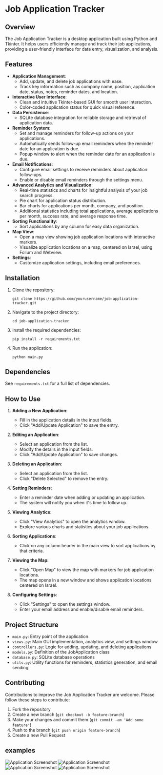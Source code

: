 # Job Application Tracker

## Overview

The Job Application Tracker is a desktop application built using Python and Tkinter. It helps users efficiently manage and track their job applications, providing a user-friendly interface for data entry, visualization, and analysis.

## Features

- **Application Management**: 
  - Add, update, and delete job applications with ease.
  - Track key information such as company name, position, application date, status, notes, reminder dates, and location.
- **Interactive User Interface**: 
  - Clean and intuitive Tkinter-based GUI for smooth user interaction.
  - Color-coded application status for quick visual reference.
- **Data Persistence**: 
  - SQLite database integration for reliable storage and retrieval of application data.
- **Reminder System**: 
  - Set and manage reminders for follow-up actions on your applications.
  - Automatically sends follow-up email reminders when the reminder date for an application is due.
  - Popup window to alert when the reminder date for an application is due.
- **Email Notifications**:
  - Configure email settings to receive reminders about application follow-ups.
  - Enable or disable email reminders through the settings menu.
- **Advanced Analytics and Visualization**: 
  - Real-time statistics and charts for insightful analysis of your job search progress.
  - Pie chart for application status distribution.
  - Bar charts for applications per month, company, and position.
  - Additional statistics including total applications, average applications per month, success rate, and average response time.
- **Sorting Functionality**: 
  - Sort applications by any column for easy data organization.
- **Map View**: 
  - Open a map view showing job application locations with interactive markers.
  - Visualize application locations on a map, centered on Israel, using Folium and Webview.
- **Settings**:
  - Customize application settings, including email preferences.

## Installation

1. Clone the repository:
   ```
   git clone https://github.com/yourusername/job-application-tracker.git
   ```

2. Navigate to the project directory:
   ```
   cd job-application-tracker
   ```

3. Install the required dependencies:
   ```
   pip install -r requirements.txt
   ```

4. Run the application:
   ```
   python main.py
   ```

## Dependencies

See `requirements.txt` for a full list of dependencies.

## How to Use

1. **Adding a New Application**: 
   - Fill in the application details in the input fields.
   - Click "Add/Update Application" to save the entry.

2. **Editing an Application**: 
   - Select an application from the list.
   - Modify the details in the input fields.
   - Click "Add/Update Application" to save changes.

3. **Deleting an Application**: 
   - Select an application from the list.
   - Click "Delete Selected" to remove the entry.

4. **Setting Reminders**: 
   - Enter a reminder date when adding or updating an application.
   - The system will notify you when it's time to follow up.

5. **Viewing Analytics**: 
   - Click "View Analytics" to open the analytics window.
   - Explore various charts and statistics about your job applications.

6. **Sorting Applications**: 
   - Click on any column header in the main view to sort applications by that criteria.

7. **Viewing the Map**: 
   - Click "Open Map" to view the map with markers for job application locations.
   - The map opens in a new window and shows application locations centered on Israel.

8. **Configuring Settings**:
   - Click "Settings" to open the settings window.
   - Enter your email address and enable/disable email reminders.

## Project Structure

- `main.py`: Entry point of the application
- `views.py`: Main GUI implementation, analytics view, and settings window
- `controllers.py`: Logic for adding, updating, and deleting applications
- `models.py`: Definition of the JobApplication class
- `database.py`: SQLite database operations
- `utils.py`: Utility functions for reminders, statistics generation, and email sending

## Contributing

Contributions to improve the Job Application Tracker are welcome. Please follow these steps to contribute:

1. Fork the repository
2. Create a new branch (`git checkout -b feature-branch`)
3. Make your changes and commit them (`git commit -am 'Add some feature'`)
4. Push to the branch (`git push origin feature-branch`)
5. Create a new Pull Request

## examples
![Application Screenshot](assets/email.jpg)
![Application Screenshot](./assets/table.png)
![Application Screenshot](./assets/map.png)
![Application Screenshot](./assets/analyze.png)
